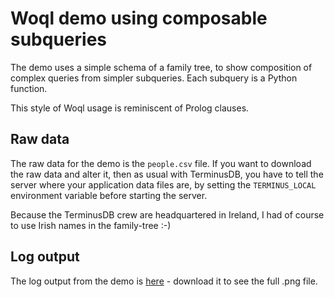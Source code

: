 # Woql demo using composable subqueries 

The demo uses a simple schema of a family tree, to show composition of complex queries from simpler subqueries.  Each subquery is a Python function.

This style of Woql usage is reminiscent of Prolog clauses.

## Raw data
The raw data for the demo is the `people.csv` file.  If you want to download the raw data and alter it,  then as usual with TerminusDB,  you have to tell the server where your application data files are,  by setting the `TERMINUS_LOCAL` environment variable before starting the server.

Because the TerminusDB crew are headquartered in Ireland,  I had of course to use Irish names in the family-tree :-)

## Log output
The log output from the demo is [here](https://github.com/Chrisjhorn/terminusDB/blob/master/family-tree/family_ss.png) - download it to see the full .png file.
